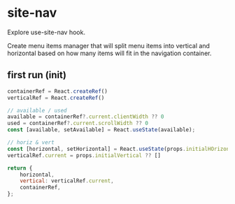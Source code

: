 # site-nav

Explore use-site-nav hook.

Create menu items manager that will split menu items into vertical and horizontal based on how many items will fit in the navigation container.

## first run (init)
```js
containerRef = React.createRef()
verticalRef = React.createRef()

// available / used
available = containerRef?.current.clientWidth ?? 0
used = containerRef?.current.scrollWidth ?? 0
const [available, setAvailable] = React.useState(available);

// horiz & vert
const [horizontal, setHorizontal] = React.useState(props.initialHOrizontal ?? []);
verticalRef.current = props.initialVertical ?? []

return {
	horizontal,
	vertical: verticalRef.current,
	containerRef,
};

```
